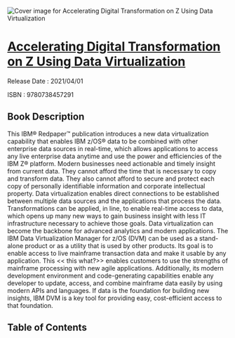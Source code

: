 ![Cover image for Accelerating Digital Transformation on Z Using Data Virtualization](https://imgdetail.ebookreading.net/cover/cover/202109/EB9780738457291.jpg)

[Accelerating Digital Transformation on Z Using Data Virtualization](https://ebookreading.net/view/book/Accelerating+Digital+Transformation+on+Z+Using+Data+Virtualization-EB9780738457291_1.html "Accelerating Digital Transformation on Z Using Data Virtualization")
====================================================================================================================

Release Date : 2021/04/01

ISBN : 9780738457291

Book Description
-----------------

This IBM® Redpaper™ publication introduces a new data virtualization capability that enables IBM z/OS® data to be combined with other enterprise data sources in real-time, which allows applications to access any live enterprise data anytime and use the power and efficiencies of the IBM Z® platform. 
Modern businesses need actionable and timely insight from current data. They cannot afford the time that is necessary to copy and transform data. They also cannot afford to secure and protect each copy of personally identifiable information and corporate intellectual property. 
Data virtualization enables direct connections to be established between multiple data sources and the applications that process the data. Transformations can be applied, in line, to enable real-time access to data, which opens up many new ways to gain business insight with less IT infrastructure necessary to achieve those goals. Data virtualization can become the backbone for advanced analytics and modern applications. 
The IBM Data Virtualization Manager for z/OS (DVM) can be used as a stand-alone product or as a utility that is used by other products. Its goal is to enable access to live mainframe transaction data and make it usable by any application. This &lt;&lt; this what?&gt;&gt; enables customers to use the strengths of mainframe processing with new agile applications. 
Additionally, its modern development environment and code-generating capabilities enable any developer to update, access, and combine mainframe data easily by using modern APIs and languages. If data is the foundation for building new insights, IBM DVM is a key tool for providing easy, cost-efficient access to that foundation.


Table of Contents
-----------------


